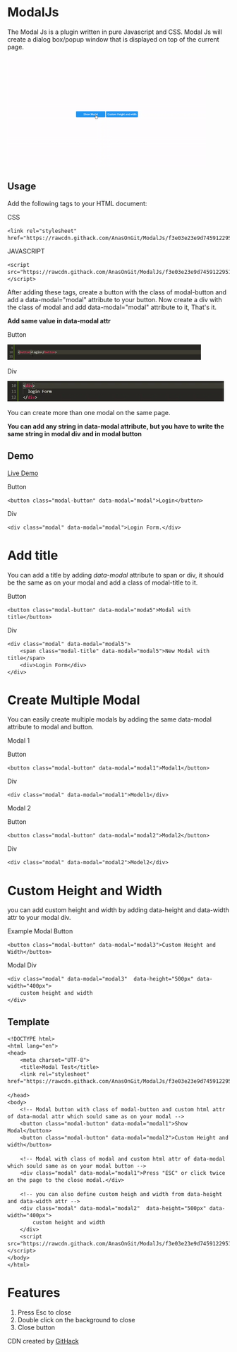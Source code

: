 # ModalJs
The Modal Js is a plugin written in pure Javascript and CSS.
Modal Js will create a dialog box/popup window that is displayed on top of the current page.

![](readme-gif/modal.gif)

## Usage
Add the following tags to your HTML document:

CSS
```
<link rel="stylesheet" href="https://rawcdn.githack.com/AnasOnGit/ModalJs/f3e03e23e9d7459122951c2eddb58f22ded77490/modal.css">
```
JAVASCRIPT
```
<script src="https://rawcdn.githack.com/AnasOnGit/ModalJs/f3e03e23e9d7459122951c2eddb58f22ded77490/modal.js"></script>
```

After adding these tags, create a button with the class of modal-button and add a data-modal="modal" attribute to your button.
Now create a div with the class of modal and add data-modal="modal" attribute to it, That's it.

**Add same value in data-modal attr**

Button

![](readme-gif/button.gif)

Div

![](readme-gif/div.gif)

You can create more than one modal on the same page.

**You can add any string in data-modal attribute, but you have to write the same string in modal div and in modal button**


## Demo
[Live Demo](https://anasongit.github.io/ModalJs/)

Button
```
<button class="modal-button" data-modal="modal">Login</button>
```
Div
```
<div class="modal" data-modal="modal">Login Form.</div>
```
# Add title 
You can add a title by adding _data-modal_ attribute to span or div, it should be the same as on your modal and add a class of modal-title to it.

Button
```
<button class="modal-button" data-modal="moda5">Modal with title</button>
```
Div
```
<div class="modal" data-modal="modal5">
	<span class="modal-title" data-modal="modal5">New Modal with title</span>
	<div>Login Form</div>
</div>
```

# Create Multiple Modal
You can easily create multiple modals by adding the same data-modal attribute to modal and button.

Modal 1

Button
```
<button class="modal-button" data-modal="modal1">Modal1</button>
```
Div
```
<div class="modal" data-modal="modal1">Model1</div>
``` 

Modal 2

Button
```
<button class="modal-button" data-modal="modal2">Modal2</button>
```
Div
```
<div class="modal" data-modal="modal2">Model2</div>
``` 

# Custom Height and Width
you can add custom height and width by adding data-height and data-width attr to your modal div.

Example
Modal Button
```
<button class="modal-button" data-modal="modal3">Custom Height and Width</button>
```
Modal Div
```
<div class="modal" data-modal="modal3"  data-height="500px" data-width="400px">
	custom height and width
</div>
```

## Template
```
<!DOCTYPE html>
<html lang="en">
<head>
	<meta charset="UTF-8">
	<title>Modal Test</title>
	<link rel="stylesheet" href="https://rawcdn.githack.com/AnasOnGit/ModalJs/f3e03e23e9d7459122951c2eddb58f22ded77490/modal.css"

</head>
<body>
	<!-- Modal button with class of modal-button and custom html attr of data-modal attr which sould same as on your modal -->
	<button class="modal-button" data-modal="modal1">Show Modal</button>
	<button class="modal-button" data-modal="modal2">Custom Height and width</button>

	<!-- Modal with class of modal and custom html attr of data-modal  which sould same as on your modal button -->
	<div class="modal" data-modal="modal1">Press "ESC" or click twice on the page to the close modal.</div>

	<!-- you can also define custom heigh and width from data-height and data-width attr -->
	<div class="modal" data-modal="modal2"  data-height="500px" data-width="400px">
		custom height and width
	</div>
	<script src="https://rawcdn.githack.com/AnasOnGit/ModalJs/f3e03e23e9d7459122951c2eddb58f22ded77490/modal.js"></script>
</body>
</html>	
```

# Features
1. Press Esc to close
2. Double click on the background to close
3. Close button


CDN created by [GitHack](https://raw.githack.com/)
